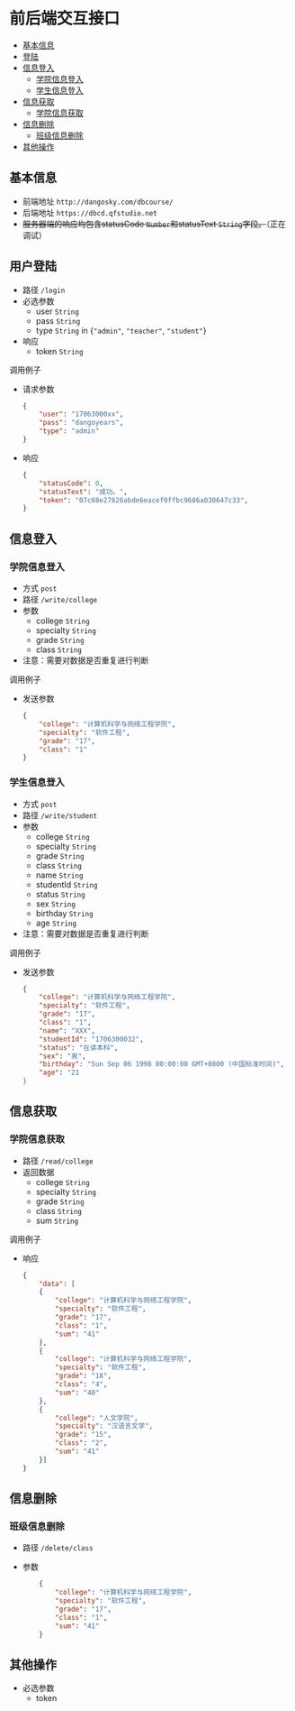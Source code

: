# 前后端交互接口
- [基本信息](#基本信息)
- [登陆](#用户登陆)
- [信息登入](#信息登入)
    - [学院信息登入](#学院信息登入)
    - [学生信息登入](#学生信息登入)
- [信息获取](#信息获取)
    - [学院信息获取](#学院信息获取)
- [信息删除](#信息删除)
    - [班级信息删除](#班级信息删除)
- [其他操作](#其他操作)

## 基本信息

- 前端地址 `http://dangosky.com/dbcourse/`
- 后端地址 `https://dbcd.qfstudio.net`
- ~~服务器端的响应均包含statusCode `Number`和statusText `String`字段。~~（正在调试）

## 用户登陆

- 路径 `/login`
- 必选参数
  - user `String`
  - pass `String`
  - type `String` in {`"admin"`, `"teacher"`, `"student"`}
- 响应
  - token `String`

调用例子

- 请求参数

    ```json
    {
        "user": "17063000xx",
        "pass": "dangoyears",
        "type": "admin"
    }
    ```

- 响应

    ```json
    {
        "statusCode": 0,
        "statusText": "成功。",
        "token": "07c08e27826abde6eacef0ffbc9686a030647c33",
    }
    ```

## 信息登入

### 学院信息登入
- 方式 `post`
- 路径 `/write/college`
- 参数
  - college `String`
  - specialty `String`
  - grade `String`
  - class `String`
- 注意：需要对数据是否重复进行判断

调用例子

- 发送参数

    ```json
    {
        "college": "计算机科学与网络工程学院",
        "specialty": "软件工程",
        "grade": "17",
        "class": "1"
    }
    ```

### 学生信息登入
- 方式 `post`
- 路径 `/write/student`
- 参数
  - college `String`
  - specialty `String`
  - grade `String`
  - class `String`
  - name `String`
  - studentId `String`
  - status `String`
  - sex `String`
  - birthday `String`
  - age `String`
- 注意：需要对数据是否重复进行判断

调用例子

- 发送参数

    ```json
    {
        "college": "计算机科学与网络工程学院",
        "specialty": "软件工程",
        "grade": "17",
        "class": "1",
        "name": "XXX",
        "studentId": "1706300032",
        "status": "在读本科",
        "sex": "男",
        "birthday": "Sun Sep 06 1998 00:00:00 GMT+0800 (中国标准时间)",
        "age": "21
    }
    ```

## 信息获取

### 学院信息获取

- 路径 `/read/college`
- 返回数据
  - college `String`
  - specialty `String`
  - grade `String`
  - class `String`
  - sum `String`

调用例子

- 响应

    ```json
    {
        "data": [
        {
            "college": "计算机科学与网络工程学院",
            "specialty": "软件工程",
            "grade": "17",
            "class": "1",
            "sum": "41"
        },
        {
            "college": "计算机科学与网络工程学院",
            "specialty": "软件工程",
            "grade": "18",
            "class": "4",
            "sum": "40"
        },
        {
            "college": "人文学院",
            "specialty": "汉语言文学",
            "grade": "15",
            "class": "2",
            "sum": "41"
        }]
    }
    ```
## 信息删除

### 班级信息删除

- 路径 `/delete/class`
- 参数

    ```json
        {
            "college": "计算机科学与网络工程学院",
            "specialty": "软件工程",
            "grade": "17",
            "class": "1",
            "sum": "41"
        }
    ```

## 其他操作

- 必选参数
  - token
